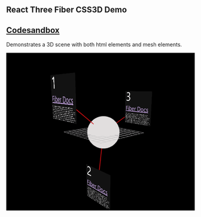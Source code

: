 ## React Three Fiber CSS3D Demo

## [Codesandbox](https://codesandbox.io/s/css3d-react-three-fiber-061g9)

Demonstrates a 3D scene with both html elements and mesh elements.

<img src="https://github.com/wyhinton/CSS3DDemo/blob/master/demo.gif?raw=true"></img>
